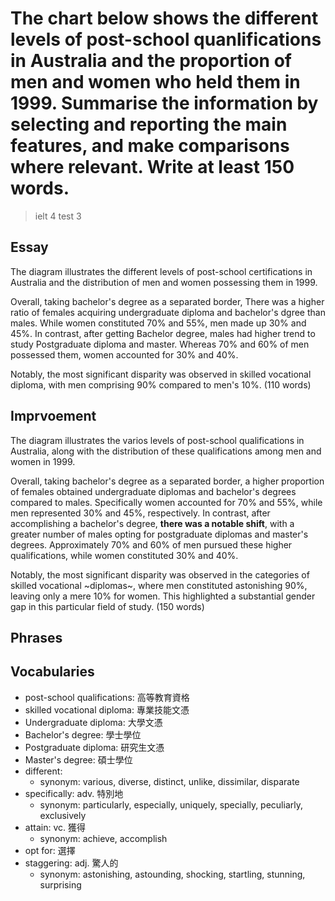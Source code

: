 # The chart below shows the different levels of post-school quanlifications in Australia and the proportion of men and women who held them in 1999. Summarise the information by selecting and reporting the main features, and make comparisons where relevant. Write at least 150 words.

> ielt 4 test 3

## Essay

The diagram illustrates the different levels of post-school certifications in Australia and the distribution of men and women possessing them in 1999. 

Overall, taking bachelor's degree as a separated border, There was a higher ratio of females acquiring undergraduate diploma and bachelor's dgree than males. While women constituted 70% and 55%, men made up 30% and 45%. In contrast, after getting Bachelor degree, males had higher trend to study Postgraduate diploma and master. Whereas 70% and 60% of men possessed them, women accounted for 30% and 40%.

Notably, the most significant disparity was observed in skilled vocational diploma, with men comprising 90% compared to men's 10%. (110 words)

## Imprvoement

The diagram illustrates the varios levels of post-school qualifications in Australia, along with the distribution of these qualifications among men and women in 1999.

Overall, taking bachelor's degree as a separated border, a higher proportion of females obtained undergraduate diplomas and bachelor's degrees compared to males. Specifically women accounted for 70% and 55%, while men represented 30% and 45%, respectively. In contrast, after accomplishing a bachelor's degree, **there was a notable shift**, with a greater number of males opting for postgraduate diplomas and master's degrees. Approximately 70% and 60% of men pursued these higher qualifications, while women constituted 30% and 40%.

Notably, the most significant disparity was observed in the categories of skilled vocational ~diplomas~, where men constituted astonishing 90%, leaving only a mere 10% for women. This highlighted a substantial gender gap in this particular field of study. (150 words)

## Phrases

## Vocabularies

- post-school qualifications: 高等教育資格
- skilled vocational diploma: 專業技能文憑
- Undergraduate diploma: 大學文憑
- Bachelor's degree: 學士學位
- Postgraduate diploma: 研究生文憑
- Master's degree: 碩士學位
- different:
  - synonym: various, diverse, distinct, unlike, dissimilar, disparate
- specifically: adv. 特別地
  - synonym: particularly, especially, uniquely, specially, peculiarly, exclusively
- attain: vc. 獲得
  - synonym: achieve, accomplish
- opt for: 選擇
- staggering: adj. 驚人的
  - synonym: astonishing, astounding, shocking, startling, stunning, surprising